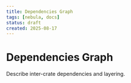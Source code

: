 ```yaml
---
title: Dependencies Graph
tags: [nebula, docs]
status: draft
created: 2025-08-17
---
```


# Dependencies Graph

Describe inter-crate dependencies and layering.
